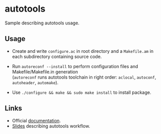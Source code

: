 # autotools
Sample describing autotools usage.

## Usage

- Create and write `configure.ac` in root directory and a `Makefile.am` in each subdirectory containing source code.
  
- Run `autoreconf --install` to perform configuration files and Makefile/Makefile.in generation\
    (`autoreconf` runs autotools toolchain in right order: `aclocal`, `autoconf`, `autoheader`, `automake`).

- Use `./configure && make && sudo make install` to install package.

## Links

- Official [documentation](https://www.gnu.org/software/automake/manual/html_node/Autotools-Introduction.html).
- [Slides](https://www.lrde.epita.fr/~adl/dl/autotools.pdf) describing autotools workflow.

